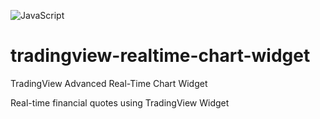 ![JavaScript](https://img.shields.io/badge/javascript-%23323330.svg?style=for-the-badge&logo=javascript&logoColor=%23F7DF1E)

# tradingview-realtime-chart-widget
TradingView Advanced Real-Time Chart Widget

Real-time financial quotes using TradingView Widget
